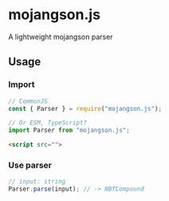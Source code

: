 # mojangson.js
A lightweight mojangson parser

## Usage
### Import
```js
// CommonJS
const { Parser } = require("mojangson.js");

// Or ESM, TypeScript?
import Parser from "mojangson.js";
```

```html
<script src="">
```

### Use parser
```js
// input: string
Parser.parse(input); // -> NBTCompound
```